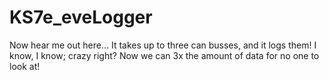 # KS7e_eveLogger
Now hear me out here... It takes up to three can busses, and it logs them! I know, I know; crazy right? Now we can 3x the amount of data for no one to look at!
